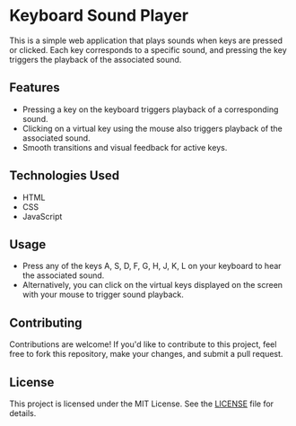 # Keyboard Sound Player

This is a simple web application that plays sounds when keys are pressed or clicked. Each key corresponds to a specific sound, and pressing the key triggers the playback of the associated sound.

## Features

- Pressing a key on the keyboard triggers playback of a corresponding sound.
- Clicking on a virtual key using the mouse also triggers playback of the associated sound.
- Smooth transitions and visual feedback for active keys.

## Technologies Used

- HTML
- CSS
- JavaScript

## Usage

- Press any of the keys A, S, D, F, G, H, J, K, L on your keyboard to hear the associated sound.
- Alternatively, you can click on the virtual keys displayed on the screen with your mouse to trigger sound playback.

## Contributing

Contributions are welcome! If you'd like to contribute to this project, feel free to fork this repository, make your changes, and submit a pull request.

## License

This project is licensed under the MIT License. See the [LICENSE](LICENSE) file for details.

